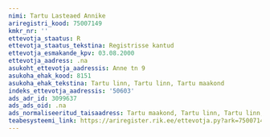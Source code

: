 ```yaml
---
nimi: Tartu Lasteaed Annike
ariregistri_kood: 75007149
kmkr_nr: ''
ettevotja_staatus: R
ettevotja_staatus_tekstina: Registrisse kantud
ettevotja_esmakande_kpv: 03.08.2000
ettevotja_aadress: .na
asukoht_ettevotja_aadressis: Anne tn 9
asukoha_ehak_kood: 8151
asukoha_ehak_tekstina: Tartu linn, Tartu linn, Tartu maakond
indeks_ettevotja_aadressis: '50603'
ads_adr_id: 3099637
ads_ads_oid: .na
ads_normaliseeritud_taisaadress: Tartu maakond, Tartu linn, Tartu linn, Anne tn 9
teabesysteemi_link: https://ariregister.rik.ee/ettevotja.py?ark=75007149&ref=rekvisiidid
---
```

